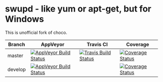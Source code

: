 # swupd - like yum or apt-get, but for Windows

This is unofficial fork of choco.

Branch  | AppVeyor | Travis CI | Coverage
------------- | ------------- | ------------- | -------------
master | [![AppVeyor Build Status](https://ci.appveyor.com/api/projects/status/44so8j4tsi0k2bx0/branch/master?svg=true)](https://ci.appveyor.com/project/tapika/swupd/branch/master) | [![Travis Build Status](https://travis-ci.org/tapika/swupd.svg?branch=master)](https://travis-ci.org/github/tapika/swupd) | [![Coverage Status](https://coveralls.io/repos/github/tapika/swupd/badge.svg)](https://coveralls.io/github/tapika/swupd?branch=master)
develop | [![AppVeyor Build Status](https://ci.appveyor.com/api/projects/status/44so8j4tsi0k2bx0/branch/develop?svg=true)](https://ci.appveyor.com/project/tapika/swupd/branch/develop) | | [![Coverage Status](https://coveralls.io/repos/github/tapika/swupd/badge.svg)](https://coveralls.io/github/tapika/swupd?branch=develop)



